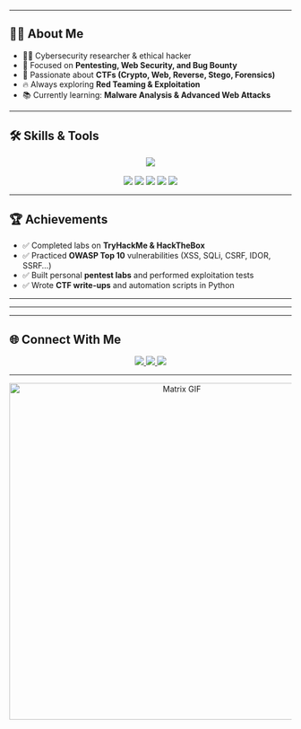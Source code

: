 <!-- Cybersecurity Profile README for nulltrace1336 -->

---

## 👨‍💻 About Me
- 🕵️‍♂️ Cybersecurity researcher & ethical hacker  
- 🎯 Focused on **Pentesting, Web Security, and Bug Bounty**  
- 🧩 Passionate about **CTFs (Crypto, Web, Reverse, Stego, Forensics)**  
- 🔥 Always exploring **Red Teaming & Exploitation**  
- 📚 Currently learning: **Malware Analysis & Advanced Web Attacks**  

---

## 🛠️ Skills & Tools
<p align="center">
  <img src="https://skillicons.dev/icons?i=python,bash,linux,git,vscode,docker&theme=dark" />
  <br><br>
  <img src="https://img.shields.io/badge/Burp%20Suite-orange?style=for-the-badge&logo=burp-suite&logoColor=white" />
  <img src="https://img.shields.io/badge/Nmap-2C2D72?style=for-the-badge&logo=hackaday&logoColor=white" />
  <img src="https://img.shields.io/badge/Wireshark-1679A7?style=for-the-badge&logo=wireshark&logoColor=white" />
  <img src="https://img.shields.io/badge/Metasploit-003366?style=for-the-badge&logo=metasploit&logoColor=white" />
  <img src="https://img.shields.io/badge/SQLMap-yellow?style=for-the-badge&logo=database&logoColor=black" />
</p>

---

## 🏆 Achievements
- ✅ Completed labs on **TryHackMe & HackTheBox**  
- ✅ Practiced **OWASP Top 10** vulnerabilities (XSS, SQLi, CSRF, IDOR, SSRF…)  
- ✅ Built personal **pentest labs** and performed exploitation tests  
- ✅ Wrote **CTF write-ups** and automation scripts in Python  

---



---


---

## 🌐 Connect With Me
<p align="center">
  <a href="https://linkedin.com/in/nulltrace1336">
    <img src="https://img.shields.io/badge/LinkedIn-0A66C2?style=for-the-badge&logo=linkedin&logoColor=white"/>
  </a>
  <a href="https://twitter.com/nulltrace1336">
    <img src="https://img.shields.io/badge/Twitter-1DA1F2?style=for-the-badge&logo=twitter&logoColor=white"/>
  </a>
  <a href="mailto:nulltrace1336@gmail.com">
    <img src="https://img.shields.io/badge/Email-D14836?style=for-the-badge&logo=gmail&logoColor=white"/>
  </a>
</p>

---

<p align="center">
  <img src="https://media.giphy.com/media/l0MYEWpv7Ue0RFVaE/giphy.gif" width="600" alt="Matrix GIF"/>
</p>

